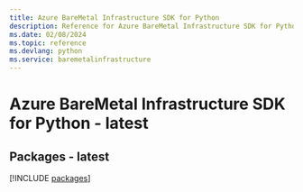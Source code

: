 ```yaml
---
title: Azure BareMetal Infrastructure SDK for Python
description: Reference for Azure BareMetal Infrastructure SDK for Python
ms.date: 02/08/2024
ms.topic: reference
ms.devlang: python
ms.service: baremetalinfrastructure
---
```

# Azure BareMetal Infrastructure SDK for Python - latest
## Packages - latest
[!INCLUDE [packages](baremetal-infrastructure-index.md)]